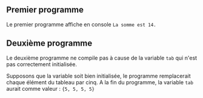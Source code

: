 ## Premier programme

Le premier programme affiche en console ``La somme est 14.``

## Deuxième programme

Le deuxième programme ne compile pas à cause de la variable ``tab`` qui n'est pas correctement initialisée.

Supposons que la variable soit bien initialisée, le programme remplacerait chaque élément du tableau par cinq.
A la fin du programme, la variable ``tab`` aurait comme valeur : ``{5, 5, 5, 5}``